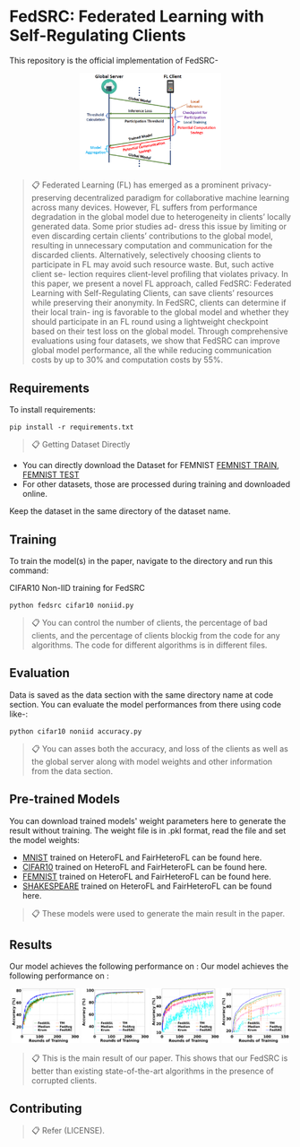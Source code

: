 

# FedSRC: Federated Learning with Self-Regulating Clients

This repository is the official implementation of FedSRC-
<p align="center">
    <img src="images/architecture.PNG" width="50%" alt="Image">
</p>


>📋 Federated Learning (FL) has emerged as a prominent privacy-
preserving decentralized paradigm for collaborative machine
learning across many devices. However, FL suffers from performance degradation in the global model due to heterogeneity in clients’ locally generated data. Some prior studies ad-
dress this issue by limiting or even discarding certain clients’
contributions to the global model, resulting in unnecessary
computation and communication for the discarded clients.
Alternatively, selectively choosing clients to participate in FL
may avoid such resource waste. But, such active client se-
lection requires client-level profiling that violates privacy. In
this paper, we present a novel FL approach, called FedSRC:
Federated Learning with Self-Regulating Clients, can
save clients’ resources while preserving their anonymity. In
FedSRC, clients can determine if their local train-
ing is favorable to the global model and whether they should
participate in an FL round using a lightweight checkpoint
based on their test loss on the global model. Through comprehensive evaluations using four datasets, we show that
FedSRC can improve global model performance, all the
while reducing communication costs by up to 30% and computation costs by 55%.

## Requirements

To install requirements:

```setup
pip install -r requirements.txt
```
>📋  Getting Dataset Directly
- You can directly download the Dataset for FEMNIST [FEMNIST TRAIN](https://drive.google.com/file/d/1dhwHcwHvgHGraG-OMXzVA4WrpiNLoqAV/view?usp=sharing), [FEMNIST TEST](https://drive.google.com/file/d/1Oe3yEPa2TruLkEOTLsZtipZjERBs-a1M/view?usp=sharing)
- For other datasets, those are processed during training and downloaded online.

Keep the dataset in the same directory of the dataset name.

## Training

To train the model(s) in the paper, navigate to the directory and run this command:


CIFAR10 Non-IID training for FedSRC
```
python fedsrc cifar10 noniid.py
```

>📋 You can control the number of clients, the percentage of bad clients, and the percentage of clients blockig from the code for any algorithms. The code for different algorithms is in different files.

## Evaluation

Data is saved as the data section with the same directory name at code section. You can evaluate the model performances from there using code like-:

```eval
python cifar10 noniid accuracy.py
```

>📋  You can asses both the accuracy, and loss of the clients as well as the global server along with model weights and other information from the data section.
## Pre-trained Models

You can download trained models' weight parameters here to generate the result without training. The weight file is in .pkl format, read the file and set the model weights:

- [MNIST](/Mnist/pretrain%20model/noniid) trained on HeteroFL and FairHeteroFL can be found here. 
- [CIFAR10](/Cifar10/pretrain%20model/noniid) trained on HeteroFL and FairHeteroFL can be found here. 
- [FEMNIST](/Femnist/pretrain%20model/noniid) trained on HeteroFL and FairHeteroFL can be found here.
- [SHAKESPEARE](/Shakespeare/pretrain%20model/noniid) trained on HeteroFL and FairHeteroFL can be found here.

>📋 These models were  used to generate the main result in the paper.

## Results

Our model achieves the following performance on :
Our model achieves the following performance on :
<div align="center">
    <img src="Femnist/figure/femnist noniid accuracy.png" width="24%" alt="Image">
    <img src="Mnist/figure/mnist noniid accuracy.png" width="24%" alt="Image">
    <img src="Cifar10/figure/cifar10 noniid accuracy.png" width="24%" alt="Image">
    <img src="Shakespeare/figure/shakespeare noniid accuracy.png" width="24%" alt="Image">
</div>



>📋  This is the main result of our paper. This shows that our FedSRC is better than existing  state-of-the-art algorithms in the presence of corrupted clients.


## Contributing

>📋  Refer (LICENSE). 
